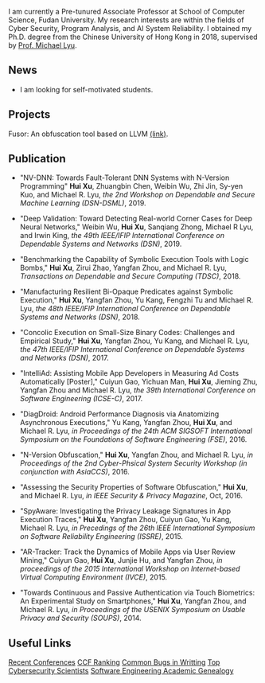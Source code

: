 I am currently a Pre-tunured Associate Professor at School of Computer Science, Fudan University. My research interests are within the fields of Cyber Security, Program Analysis, and AI System Reliability. I obtained my Ph.D. degree from the Chinese University of Hong Kong in 2018, supervised by [Prof. Michael Lyu](http://www.cse.cuhk.edu.hk/lyu).

## News

- I am looking for self-motivated students.

## Projects

Fusor: An obfuscation tool based on LLVM [(link)](https://github.com/zzrcxb/fusor).


## Publication

- "NV-DNN: Towards Fault-Tolerant DNN Systems with N-Version Programming" **Hui Xu**, Zhuangbin Chen, Weibin Wu, Zhi Jin, Sy-yen Kuo, and Michael R. Lyu, _the 2nd Workshop on Dependable and Secure Machine Learning (DSN-DSML)_, 2019. 

- "Deep Validation: Toward Detecting Real-world Corner Cases for Deep Neural Networks," Weibin Wu, **Hui Xu**, Sanqiang Zhong, Michael R Lyu, and Irwin King, _the 49th IEEE/IFIP International Conference on Dependable Systems and Networks (DSN)_, 2019. 

- "Benchmarking the Capability of Symbolic Execution Tools with Logic Bombs," **Hui Xu**, Zirui Zhao, Yangfan Zhou, and Michael R. Lyu, _Transactions on Dependable and Secure Computing (TDSC)_, 2018. 

- "Manufacturing Resilient Bi-Opaque Predicates against Symbolic Execution," **Hui Xu**, Yangfan Zhou, Yu Kang, Fengzhi Tu and Michael R. Lyu, _the 48th IEEE/IFIP International Conference on Dependable Systems and Networks (DSN)_, 2018. 

- "Concolic Execution on Small-Size Binary Codes: Challenges and Empirical Study," **Hui Xu**, Yangfan Zhou, Yu Kang, and Michael R. Lyu, _the 47th IEEE/IFIP International Conference on Dependable Systems and Networks (DSN)_, 2017. 

- "IntelliAd: Assisting Mobile App Developers in Measuring Ad Costs Automatically [Poster]," Cuiyun Gao, Yichuan Man, **Hui Xu**, Jieming Zhu, Yangfan Zhou and Michael R. Lyu, _the 39th International Conference on Software Engineering (ICSE-C)_, 2017. 

- "DiagDroid: Android Performance Diagnosis via Anatomizing Asynchronous Executions," Yu Kang, Yangfan Zhou, **Hui Xu**, and Michael R. Lyu, _in Proceedings of the 24th ACM SIGSOFT International Symposium on the Foundations of Software Engineering (FSE)_, 2016. 

- "N-Version Obfuscation," **Hui Xu**, Yangfan Zhou, and Michael R. Lyu, _in Proceedings of the 2nd Cyber-Phsical System Security Workshop (in conjunction with AsiaCCS)_, 2016. 

- "Assessing the Security Properties of Software Obfuscation," **Hui Xu**, and Michael R. Lyu, _in IEEE Security & Privacy Magazine_, Oct, 2016. 

- "SpyAware: Investigating the Privacy Leakage Signatures in App Execution Traces," **Hui Xu**, Yangfan Zhou, Cuiyun Gao, Yu Kang, Michael R. Lyu, _in Precedings of the 26th IEEE International Symposium on Software Reliability Engineering (ISSRE)_, 2015. 

- "AR-Tracker: Track the Dynamics of Mobile Apps via User Review Mining," Cuiyun Gao, **Hui Xu**, Junjie Hu, and Yangfan Zhou, _in proceedings of the 2015 International Workshop on Internet-based Virtual Computing Environment (IVCE)_, 2015. 

- "Towards Continuous and Passive Authentication via Touch Biometrics: An Experimental Study on Smartphones," **Hui Xu**, Yangfan Zhou, and Michael R. Lyu, _in Proceedings of the USENIX Symposium on Usable Privacy and Security (SOUPS)_, 2014.

## Useful Links
[Recent Conferences](http://confsearch.ethz.ch/confsearch/faces/pages/topic.jsp?topic=Security%20&sortMode=1&graphicView=1)
[CCF Ranking](http://www.ccf.org.cn/xspj/gyml/)
[Common Bugs in Writting](http://www.cs.columbia.edu/~hgs/etc/writing-bugs.html)
[Top Cybersecurity Scientists](http://s3.eurecom.fr/~balzarot/notes/top4/index.html)
[Software Engineering Academic Genealogy](http://taoxie.cs.illinois.edu/sefamily.htm)
